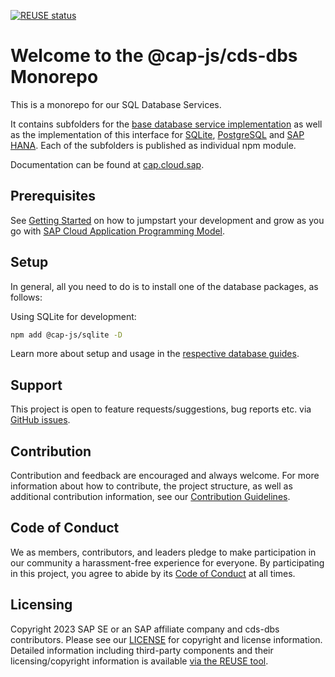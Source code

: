 [![REUSE status](https://api.reuse.software/badge/github.com/cap-js/cds-dbs)](https://api.reuse.software/info/github.com/cap-js/cds-dbs)

# Welcome to the @cap-js/cds-dbs Monorepo

This is a monorepo for our SQL Database Services.

It contains subfolders for the [base database service implementation](./db-service/) as well as the implementation of this interface for [SQLite](./sqlite/), [PostgreSQL](./postgres/) and [SAP HANA](./hana/).
Each of the subfolders is published as individual npm module.

Documentation can be found at [cap.cloud.sap](https://cap.cloud.sap/docs/guides/databases).

## Prerequisites

See [Getting Started](https://cap.cloud.sap/docs/get-started/in-a-nutshell) on how to jumpstart your development and grow as you go with [SAP Cloud Application Programming Model](https://cap.cloud.sap).

## Setup

In general, all you need to do is to install one of the database packages, as follows:

Using SQLite for development:

```sh
npm add @cap-js/sqlite -D
```

Learn more about setup and usage in the [respective database guides](https://cap.cloud.sap/docs/guides/databases).

## Support

This project is open to feature requests/suggestions, bug reports etc. via [GitHub issues](https://github.com/cap-js/cds-dbs/issues).

## Contribution

Contribution and feedback are encouraged and always welcome. For more information about how to contribute, the project structure, as well as additional contribution information, see our [Contribution Guidelines](CONTRIBUTING.md).

## Code of Conduct

We as members, contributors, and leaders pledge to make participation in our community a harassment-free experience for everyone. By participating in this project, you agree to abide by its [Code of Conduct](CODE_OF_CONDUCT.md) at all times.

## Licensing

Copyright 2023 SAP SE or an SAP affiliate company and cds-dbs contributors. Please see our [LICENSE](LICENSE) for copyright and license information. Detailed information including third-party components and their licensing/copyright information is available [via the REUSE tool](https://api.reuse.software/info/github.com/cap-js/cds-dbs).
